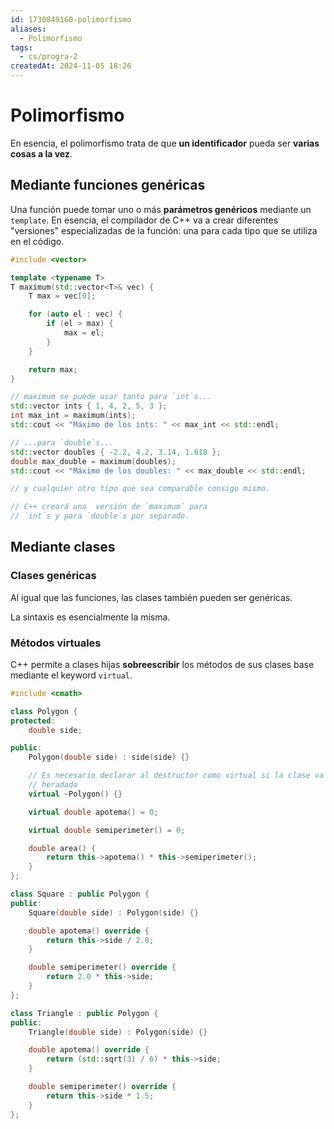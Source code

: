 ```yaml
---
id: 1730849160-polimorfismo
aliases:
  - Polimorfismo
tags:
  - cs/progra-2
createdAt: 2024-11-05 18:26
---
```


# Polimorfismo

En esencia, el polimorfismo trata de que **un identificador** pueda ser **varias cosas a la vez**.

## Mediante funciones genéricas

Una función puede tomar uno o más **parámetros genéricos** mediante un `template`. En esencia, el compilador de C++ va a crear diferentes "versiones" especializadas de la función: una para cada tipo que se utiliza en el código.

```cpp
#include <vector>

template <typename T>
T maximum(std::vector<T>& vec) {
    T max = vec[0];

    for (auto el : vec) {
        if (el > max) {
            max = el;
        }
    }

    return max;
}

// maximum se puede usar tanto para `int`s...
std::vector ints { 1, 4, 2, 5, 3 };
int max_int = maximum(ints);
std::cout << "Máximo de los ints: " << max_int << std::endl;

// ...para `double`s...
std::vector doubles { -2.2, 4.2, 3.14, 1.618 };
double max_double = maximum(doubles);
std::cout << "Máximo de los doubles: " << max_double << std::endl;

// y cualquier otro tipo que sea comparable consigo mismo.

// C++ creará una  versión de `maximum` para
// `int`s y para `double`s por separado.
```

## Mediante clases

### Clases genéricas

Al igual que las funciones, las clases también pueden ser genéricas.

La sintaxis es esencialmente la misma.

### Métodos virtuales

C++ permite a clases hijas **sobreescribir** los métodos de sus clases base mediante el keyword `virtual`.

```cpp
#include <cmath>

class Polygon {
protected:
    double side;

public:
    Polygon(double side) : side(side) {}

    // Es necesario declarar al destructor como virtual si la clase va a ser
    // heradada
    virtual ~Polygon() {}

    virtual double apotema() = 0;

    virtual double semiperimeter() = 0;

    double area() {
        return this->apotema() * this->semiperimeter();
    }
};

class Square : public Polygon {
public:
    Square(double side) : Polygon(side) {}

    double apotema() override {
        return this->side / 2.0;
    }

    double semiperimeter() override {
        return 2.0 * this->side;
    }
};

class Triangle : public Polygon {
public:
    Triangle(double side) : Polygon(side) {}

    double apotema() override {
        return (std::sqrt(3) / 6) * this->side;
    }

    double semiperimeter() override {
        return this->side * 1.5;
    }
};
```
